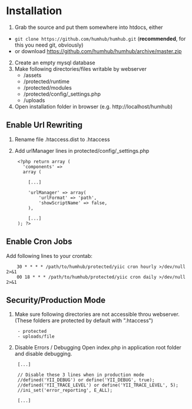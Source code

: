 Installation
============

1. Grab the source and put them somewhere into htdocs, either
  - `git clone https://github.com/humhub/humhub.git` (__recommended__, for this you need git, obviously)
  - or download <https://github.com/humhub/humhub/archive/master.zip>
2. Create an empty mysql database
3. Make following directories/files writable by webserver
    - /assets
    - /protected/runtime
    - /protected/modules
    - /protected/config/_settings.php
    - /uploads
4. Open installation folder in browser (e.g. http://localhost/humhub)


Enable Url Rewriting
--------------------

1. Rename file .htaccess.dist to .htaccess
2. Add urlManager lines in protected/config/_settings.php

        <?php return array (
          'components' => 
          array (

            [...]

            'urlManager' => array(
                'urlFormat' => 'path',
                'showScriptName' => false,
            ),

            [...]
        ); ?>
        

Enable Cron Jobs
----------------

Add following lines to your crontab:

        30 * * * * /path/to/humhub/protected/yiic cron hourly >/dev/null 2>&1
        00 18 * * * /path/to/humhub/protected/yiic cron daily >/dev/null 2>&1


Security/Production Mode
------------------------

1. Make sure following directories are not accessible throu webserver.
(These folders are protected by default with ".htaccess")

        - protected
        - uploads/file

2. Disable Errors / Debugging Open index.php in application root folder and disable debugging.
    
        [...]

        // Disable these 3 lines when in production mode
        //defined('YII_DEBUG') or define('YII_DEBUG', true);
        //defined('YII_TRACE_LEVEL') or define('YII_TRACE_LEVEL', 5);
        //ini_set('error_reporting', E_ALL);

        [...]